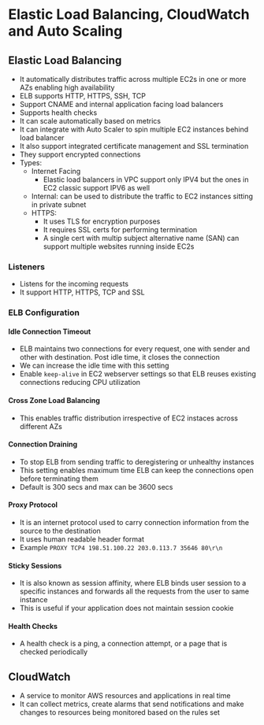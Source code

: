 # Elastic Load Balancing, CloudWatch and Auto Scaling

## Elastic Load Balancing

- It automatically distributes traffic across multiple EC2s in one or more AZs enabling high availability
- ELB supports HTTP, HTTPS, SSH, TCP
- Support CNAME and internal application facing load balancers
- Supports health checks
- It can scale automatically based on metrics
- It can integrate with Auto Scaler to spin multiple EC2 instances behind load balancer
- It also support integrated certificate management and SSL termination
- They support encrypted connections
- Types:
  - Internet Facing
    - Elastic load balancers in VPC support only IPV4 but the ones in EC2 classic support IPV6 as well
  - Internal: can be used to distribute the traffic to EC2 instances sitting in private subnet
  - HTTPS:
    - It uses TLS for encryption purposes
    - It requires SSL certs for performing termination
    - A single cert with multip subject alternative name (SAN) can support multiple websites running inside EC2s

### Listeners

- Listens for the incoming requests
- It support HTTP, HTTPS, TCP and SSL

### ELB Configuration

#### Idle Connection Timeout

- ELB maintains two connections for every request, one with sender and other with destination. Post idle time, it closes the connection
- We can increase the idle time with this setting
- Enable `keep-alive` in EC2 webserver settings so that ELB reuses existing connections reducing CPU utilization

#### Cross Zone Load Balancing

- This enables traffic distribution irrespective of EC2 instaces across different AZs

#### Connection Draining

- To stop ELB from sending traffic to deregistering or unhealthy instances
- This setting enables maximum time ELB can keep the connections open before terminating them
- Default is 300 secs and max can be 3600 secs

#### Proxy Protocol

- It is an internet protocol used to carry connection information from the source to the destination
- It uses human readable header format
- Example `PROXY TCP4 198.51.100.22 203.0.113.7 35646 80\r\n`

#### Sticky Sessions

- It is also known as session affinity, where ELB binds user session to a specific instances and forwards all the requests from the user to same instance
- This is useful if your application does not maintain session cookie

#### Health Checks

- A health check is a ping, a connection attempt, or a page that is checked periodically

## CloudWatch

- A service to monitor AWS resources and applications in real time
- It can collect metrics, create alarms that send notifications and make changes to resources being monitored based on the rules set
